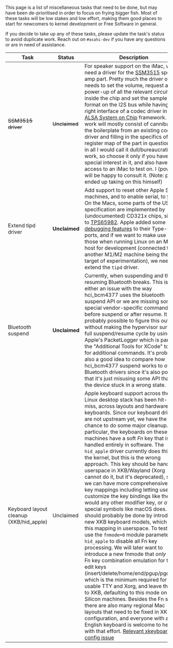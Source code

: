 This page is a list of miscellaneous tasks that need to be done, but may have been de-prioritised in order to focus on frying bigger fish.
Most of these tasks will be low stakes and low effort, making them good places to start for newcomers to kernel development or Free Software
in general.

If you decide to take up any of these tasks, please update the task's status to avoid duplicate work. Reach out on `#asahi-dev` if you have
any questions or are in need of assistance.

| Task | Status | Description | Contact |
| ---- | ------ | ----------- | ------- |
| ~~SSM3515 driver~~ |  ~~Unclaimed~~ | For speaker support on the iMac, we need a driver for the [SSM3515](https://www.analog.com/en/products/ssm3515.html) speaker amp part. Pretty much the driver only needs to set the volume, request a power-up of all the relevant circuitry inside the chip and set the sample format on the I2S bus while having the right interface of a codec driver in the [ALSA System on Chip](https://www.kernel.org/doc/html/latest/sound/soc/index.html) framework. The work will mostly consist of cannibalizing the boilerplate from an existing codec driver and filling in the specifics of the register map of the part in question. All in all I would call it dull/bureaucratic work, so choose it only if you have some special interest in it, and also have access to an iMac to test on. I (povik) will be happy to consult it. (Note: povik ended up taking on this himself) | povik|
| Extend tipd driver | **Unclaimed** | Add support to reset other Apple Silicon machines, and to enable serial, to [tipd](https://github.com/AsahiLinux/linux/blob/asahi/drivers/usb/typec/tipd/core.c). On the Macs, some parts of the USB specification are implemented by (undocumented) CD321x chips, similar to [TPS65982](https://www.ti.com/lit/ds/symlink/tps65982.pdf). Apple added some [debugging features](https://github.com/AsahiLinux/docs/wiki/HW:USB-PD) to their Type-C ports, and if we want to make use of those when running Linux on an M1/M2 host for development (connected to another M1/M2 machine being the target of experimentation), we need to extend the `tipd` driver. | suggested by sven |
| Bluetooth suspend | **Unclaimed** | Currently, when suspending and then resuming Bluetooth breaks. This is either an issue with the way hci_bcm4377 uses the bluetooth suspend API or we are missing some special vendor-specific commands before suspend or after resume. It's probably possible to figure this out without making the hypervisor survive a full suspend/resume cycle by using Apple's PacketLogger which is part of the "Additional Tools for XCode" to look for additional commands. It's probably also a good idea to compare how hci_bcm4377 suspend works to other Bluetooth drivers since it's also possible that it's just misusing some API that gets the device stuck in a wrong state. | sven |
| Keyboard layout cleanup (XKB/hid_apple) | Unclaimed | Apple keyboard support across the Linux desktop stack has been hit-and-miss, across layouts and hardware keyboards. Since our keyboard drivers are not upstream yet, we have the chance to do some major cleanup. In particular, the keyboards on these machines have a soft *Fn* key that is handled entirely in software. The `hid_apple` driver currently does this in the kernel, but this is the wrong approach. This key should be handled in userspace in XKB/Wayland (Xorg cannot do it, but it's deprecated), so that we can have more comprehensive Fn key mappings including letting users customize the key bindings like they would any other modifier key, or offer special symbols like macOS does. This should probably be done by introducing new XKB keyboard models, which do this mapping in userspace. To test this, use the `fnmode=0` module parameter for `hid_apple` to disable all Fn key processing. We will later want to introduce a new fnmode that *only* does Fn key combination emulation for the edit keys (insert/delete/home/end/pgup/pgdown), which is the minimum required for a usable TTY and Xorg, and leave the rest to XKB, defaulting to this mode on Apple Silicon machines. Besides the Fn story, there are also many regional Mac layouts that need to be fixed in XKB configuration, and everyone with a non-English keyboard is welcome to help out with that effort. [Relevant xkeyboard-config issue](https://gitlab.freedesktop.org/xkeyboard-config/xkeyboard-config/-/issues/379)| marcan |
